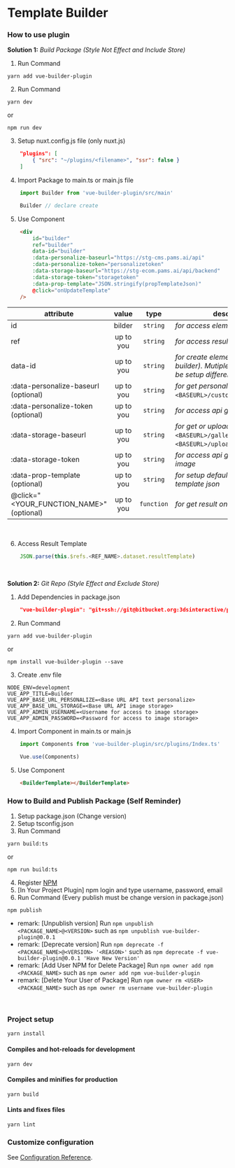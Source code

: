 # Template Builder

### How to use plugin

**Solution 1:** *Build Package (Style Not Effect and Include Store)*
1. Run Command
```
yarn add vue-builder-plugin
```

2. Run Command
```
yarn dev
```
or
```
npm run dev
```

3. Setup nuxt.config.js file (only nuxt.js)
```json
    "plugins": [
        { "src": "~/plugins/<filename>", "ssr": false }
    ]
```

4. Import Package to main.ts or main.js file
```javascript
    import Builder from 'vue-builder-plugin/src/main'

    Builder // declare create
```

5. Use Component
```html
    <div
        id="builder"
        ref="builder"
        data-id="builder"
        :data-personalize-baseurl="https://stg-cms.pams.ai/api"
        :data-personalize-token="personalizetoken"
        :data-storage-baseurl="https://stg-ecom.pams.ai/api/backend"
        :data-storage-token="storagetoken"
        :data-prop-template="JSON.stringify(propTemplateJson)"
        @click="onUpdateTemplate"
    />
```

| attribute                              |value    |type      |description                                                                                    |
|----------------------------------------|:-------:|:--------:| --------------------------------------------------------------------------------------------- |
|id                                      |bilder   |`string`  |*for access element*                                                                           |
|ref                                     |up to you|`string`  |*for access result template*                                                                   |
|data-id                                 |up to you|`string`  |*for create element (default: builder). Mutiple element should be setup difference name*       |
|:data-personalize-baseurl (optional)    |up to you|`string`  |*for get personalize* (ex. [GET] `<BASEURL>/customers/attributes`)*                            |
|:data-personalize-token (optional)      |up to you|`string`  |*for access api get personalize*                                                               |
|:data-storage-baseurl                   |up to you|`string`  |*for get or upload image* (ex. [GET] `<BASEURL>/galleries`, [POST] `<BASEURL>/uploader/public`)|
|:data-storage-token                     |up to you|`string`  |*for access api get or upload image*                                                           |
|:data-prop-template (optional)          |up to you|`string`  |*for setup default prop your template json*                                                    |
|@click="<YOUR_FUNCTION_NAME>" (optional)|up to you|`function`|*for get result on function*                                                                   |
<br>

6. Access Result Template
```javascript
    JSON.parse(this.$refs.<REF_NAME>.dataset.resultTemplate)
```
<br>

**Solution 2:** *Git Repo (Style Effect and Exclude Store)*
1. Add Dependencies in package.json
```json
    "vue-builder-plugin": "git+ssh://git@bitbucket.org:3dsinteractive/pam-builder.git"
```

2. Run Command
```
yarn add vue-builder-plugin
```
or
```
npm install vue-builder-plugin --save
```

3. Create .env file
```
NODE_ENV=development
VUE_APP_TITLE=Builder
VUE_APP_BASE_URL_PERSONALIZE=<Base URL API text personalize>
VUE_APP_BASE_URL_STORAGE=<Base URL API image storage>
VUE_APP_ADMIN_USERNAME=<Username for access to image storage>
VUE_APP_ADMIN_PASSWORD=<Password for access to image storage>
```

4. Import Component in main.ts or main.js
```javascript
    import Components from 'vue-builder-plugin/src/plugins/Index.ts'

    Vue.use(Components)
```
5. Use Component
```html
    <BuilderTemplate></BuilderTemplate>
```

### How to Build and Publish Package (Self Reminder)
1. Setup package.json (Change version)
2. Setup tsconfig.json
3. Run Command
```
yarn build:ts
```
or
```
npm run build:ts
```
4. Register [NPM](https://www.npmjs.com)
5. [In Your Project Plugin] npm login and type username, password, email
6. Run Command (Every publish must be change version in package.json)
```
npm publish
```
* remark: [Unpublish version] Run `npm unpublish <PACKAGE_NAME>@<VERSION>` such as `npm unpublish vue-builder-plugin@0.0.1`
* remark: [Deprecate version] Run `npm deprecate -f <PACKAGE_NAME>@<VERSION> '<REASON>'` such as `npm deprecate -f vue-builder-plugin@0.0.1 'Have New Version'`
* remark: [Add User NPM for Delete Package] Run `npm owner add npm <PACKAGE_NAME>` such as `npm owner add npm vue-builder-plugin`
* remark: [Delete Your User of Package] Run `npm owner rm <USER> <PACKAGE_NAME>` such as `npm owner rm username vue-builder-plugin`
<br>

### Project setup
```
yarn install
```

#### Compiles and hot-reloads for development
```
yarn dev
```

#### Compiles and minifies for production
```
yarn build
```

#### Lints and fixes files
```
yarn lint
```

### Customize configuration
See [Configuration Reference](https://cli.vuejs.org/config/).
